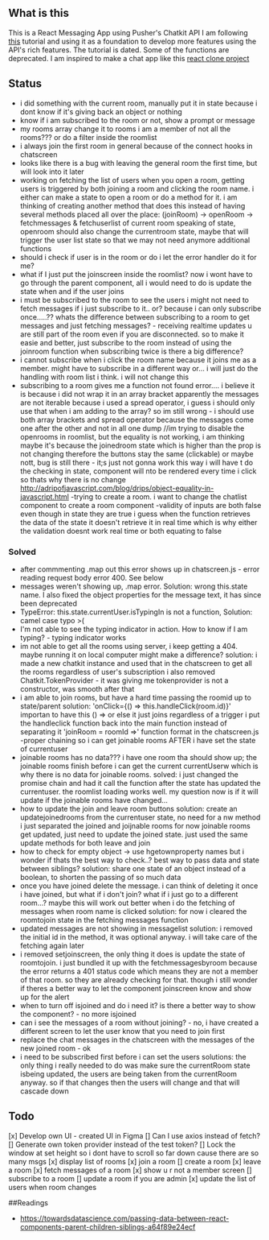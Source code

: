 ## What is this
This is a React Messaging App using Pusher's Chatkit API
I am following [this](https://github.com/pusher/build-a-slack-clone-with-react-and-pusher-chatkit#step-3-setup-a-basic-node-server)
tutorial and using it as a foundation to develop more features using the API's rich features.
The tutorial is dated. Some of the functions are deprecated.
I am inspired to make a chat app like this [react clone project](https://github.com/pusher/react-slack-clone)

## Status
- i did something with the current room, manually put it in state because i dont know if it's giving back an object or nothing
- know if i am subscribed to the room or not, show a prompt or message
- my rooms array change it to rooms i am a member of not all the rooms??? or do a filter inside the roomlist
- i always join the first room in general because of the connect hooks in chatscreen
- looks like there is a bug with leaving the general room the first time, but will look into it later
- working on fetching the list of users when you open a room, getting users is triggered by both
joining a room and clicking the room name. i either can make a state to open a room 
or do a method for it. i am thinking of creating another method that does this instead of having several
methods placed all over the place: (joinRoom) -> openRoom -> fetchmessages & fetchuserlist of current room
speaking of state, openroom should also change the currentroom state, maybe that will trigger the user list state
so that we may not need anymore additional functions
- should i check if user is in the room or do i let the error handler do it for me?
- what if I just put the joinscreen inside the roomlist? now i wont have to go through the parent component,
all i would need to do is update the state when and if the user joins
- i must be subscribed to the room to see the users
i might not need to fetch messages if i just subscribe to it.. or? because i can only subscribe once.....??
whats the difference between subscribing to a room to get messages and just fetching messages? - receiving realtime updates
u are still part of the room even if you are disconnected. so to make it easie and better, just subscribe to the room instead 
of using the joinroom function
when subscribing twice is there a big difference? 
- i cannot subscribe when i click the room name because it joins me as a member. might have to subscribe in a different way or...
i will just do the handling with room list i think. i will not change this
- subscribing to a room gives me a function not found error.... i believe it is because i did not wrap it in an array bracket
apparently the messages are not iterable because i used a spread operator, i guess i should only use that when i am adding to the array?
so im still wrong - i should use both array brackets and spread operator because the messages come one after the other and not in all one dump
//im trying to disable the openrooms in roomlist, but the equality is not working,
i am thinking maybe it's because the joinedroom state which is higher than the prop is not changing therefore the buttons stay the same (clickable)
or maybe nott, bug is still there - it;s just not gonna work this way i will have t do the checking in state, component will nto be rendered every time i click
so thats why there is no change
http://adripofjavascript.com/blog/drips/object-equality-in-javascript.html
-trying to create a room. i want to change the chatlist component to create a room component
-validity of inputs are both false even though in state they are true
i guess when the function retrieves the data of the state it doesn't retrieve it in real time which is why either the validation
doesnt work real time or both equating to false

### Solved
- after commmenting .map out this error shows up in chatscreen.js - error reading request body error 400. See below
- messages weren't showing up, .map error. Solution: wrong this.state name. I also fixed the object properties for the message text, it has since been
deprecated
- TypeError: this.state.currentUser.isTypingIn is not a function, Solution: camel case typo >(
- I'm not able to see the typing indicator in action. How to know if I am typing? - typing indicator works
-  im not able to get all the rooms using server, i keep getting a 404. maybe running it on local computer might make a difference?
solution: i made a new chatkit instance and  used that in the chatscreen to get all the rooms regardless of user's subscription
 i also removed Chatkit.TokenProvider - it was giving me tokenprovider is not a constructor, was smooth after that
- i am able to join rooms, but have a hard time passing the roomid up to state/parent
solution: 'onClick={() => this.handleClick(room.id)}' importan to have this () => or else it just joins regardless of a trigger
i put the handleclick function back into the main function instead of separating it
'joinRoom = roomId =>' function format in the chatscreen.js
-proper chaining so i can get joinable rooms AFTER i have set the state of currentuser
- joinable rooms has no data??? i have one room tha should show up; the joinable rooms finish before i can get the current currentUserw
which is why there is no data for joinable rooms. solved: i just changed the promise chain and had it call the function
after the state has updated the currentuser. the roomlist loading works well. my question now is if it will
update if the joinable rooms have changed...
- how to update the join and leave room buttons
solution: create an updatejoinedrooms from the currentuser state, no need for a nw method
i just separated the joined and joijnable rooms for now
joinable rooms get updated, just need to update the joined state. just used the same  update methods for both leave and join
- how to check for empty object -> use hgetownproperty names
but i wonder if thats the best way to check..?
best way to pass data and state between siblings?
solution: share one state of an object instead of a boolean, to shorten the passing of so much data
- once you have joined delete the message. i can think of deleting it once i have joined, but what if i don't join? what if i just go to a different room...?
maybe this will work out better when i do the fetching of messages when room name is clicked
solution: for  now i cleared the roomtojoin state in the fetching messages function
- updated messages are not showing in messagelist
solution: i removed the initial id in the method, it was optional anyway. i will take care of the fetching again later
- i removed setjoinscreen, the only thing it does is update the state of roomtojoin. i just bundled it up with the fetchmessagesbyroom because the error
returns a 401 status code which means they are not a member of that room. so they are already checking for that. though i still wonder if theres a better way 
to let the component joinscreen know and show up for the alert
- when to turn off isjoined and do i need it? is there a better way to show the component?  - no more isjoined
- can i see the messages of a room without joining? - no, i have created a different screen to let the user know that you need to join first
- replace the chat messages in the chatscreen with the messages of the new joined room - ok
- i need to be subscribed first before i can set the users
solutions: the only thing i really needed to do was make sure the currentRoom state isbeing updated, the users
are being taken from the currentRoom anyway. so if that changes then the users will change and that will cascade down


## Todo
[x] Develop own UI - created UI in Figma
[] Can I use axios instead of fetch?
[] Generate own token provider instead of the test token?
[] Lock the window at set height so i dont have to scroll so far down cause there are so many msgs
[x] display list of rooms
[x] join a room
[] create a room
[x] leave a room
[x] fetch messages of a room
[x] show u r not a member screen
[] subscribe to a room
[] update a room if you are admin
[x] update the list of users when room changes

##Readings
- https://towardsdatascience.com/passing-data-between-react-components-parent-children-siblings-a64f89e24ecf
<!-- - popup menu in react https://blog.logrocket.com/controlling-tooltips-pop-up-menus-using-compound-components-in-react-ccedc15c7526/ -->
